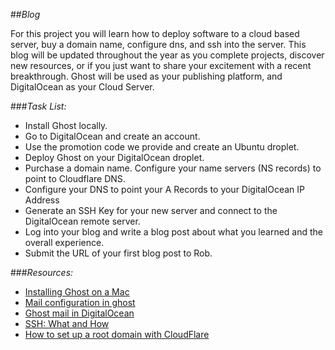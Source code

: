 ##_Blog_

For this project you will learn how to deploy software to a cloud based server, buy a domain name, configure dns, and ssh into the server. This blog will be updated throughout the year as you complete projects, discover new resources, or if you just want to share your excitement with a recent breakthrough. Ghost will be used as your publishing platform, and DigitalOcean as your Cloud Server.

###_Task List:_

- Install Ghost locally.
- Go to DigitalOcean and create an account.
- Use the promotion code we provide and create an Ubuntu droplet.
- Deploy Ghost on your DigitalOcean droplet.
- Purchase a domain name. Configure your name servers (NS records) to point to Cloudflare DNS.
- Configure your DNS to point your A Records to your DigitalOcean IP Address
- Generate an SSH Key for your new server and connect to the DigitalOcean remote server.
- Log into your blog and write a blog post about what you learned and the overall experience.
- Submit the URL of your first blog post to Rob.

###_Resources:_

- [Installing Ghost on a Mac](http://docs.ghost.org/installation/mac/)
- [Mail configuration in ghost](http://docs.ghost.org/mail/)
- [Ghost mail in DigitalOcean](https://www.digitalocean.com/community/tutorials/how-to-configure-and-maintain-ghost-from-the-command-line)
- [SSH: What and How](http://code.tutsplus.com/tutorials/ssh-what-and-how--net-25138)
- [How to set up a root domain with CloudFlare](http://support.ghost.org/root-domain-cloudflare/)